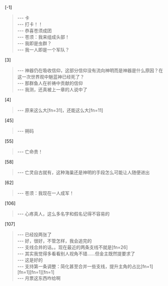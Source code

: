 
[-1] 
>--- 卡<br>
>--- 打卡！！<br>
>--- 恭喜苍须成团<br>
>--- 苍须：我来组成头部！<br>
>--- 我即是虫群？<br>
>--- 我一人即是一个军队？<br>

[3] 
>--- 神器仍在吸收信仰，这部分信仰没有流向神明而是神器是什么原因？在这一次世界观中魅蓝神已经死了？<br>
>--- 那群鱼人在祈祷中贡献的信仰<br>
>--- 我测，还真被上一章的人说中了<br>

[4] 
>--- 原来这么大[fn=31]，还能这么大[fn=11]<br>

[45] 
>--- 朔码<br>

[55] 
>--- 亡命贵！<br>

[58] 
>--- 亡灵自古就有，这种海巢还是神明的手段怎么可能让人随便进出<br>

[62] 
>--- 苍须：我现在一人成军！<br>

[106] 
>--- 心疼真人，这么多名字和假名记得不容易的<br>

[107] 
>--- 已经投两张了<br>
>--- 好，很好，不管怎样，我会追完的<br>
>--- 支线合并的话。。现在最近的两条支线不就是[fn=26]<br>
>--- 其实我觉得多看看别人视角不错……但金主既然提要求了<br>
>--- 这是好的<br>
>--- 支持第一条调整：简化甚至合并一些支线，提升主角的占比[fn=1][fn=1][fn=1][fn=1]<br>
>--- 月票这东西咋给啊<br>
